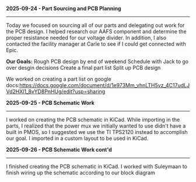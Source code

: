 **2025-09-24 - Part Sourcing and PCB Planning**

---

Today we focused on sourcing all of our parts and delegating out work for the PCB design. I helped research our AAFS component and determine the proper resistance needed for our voltage divider. In addition, I also contacted the facility manager at Carle to see if I could get connected with Epic.

**Our Goals:**
Rough PCB design by end of weekend
Schedule with Jack to go over desgin decisions
Create a final part list
Split up PCB design

We worked on creating a part list on google docs:https://docs.google.com/document/d/1e973Mm_vhnLTH5vz_4C17udLJVd2HXl1_8vYD8PnHUg/edit?usp=sharing

**2025-09-25 - PCB Schematic Work**

---

I worked on creating the PCB schematic in KiCad. While importing in the parts, I realized that the power mux we initially wanted to use didn't have a built in PMOS, so I suggested we use the TI TPS2120 instead to accomplish our goal. I imported in a custom layout to be used in KiCad.

**2025-09-26 - PCB Schematic Work cont'd**

---

I finished creating the PCB schematic in KiCad. I worked with Suleymaan to finish wiring up the schematic according to our block diagram